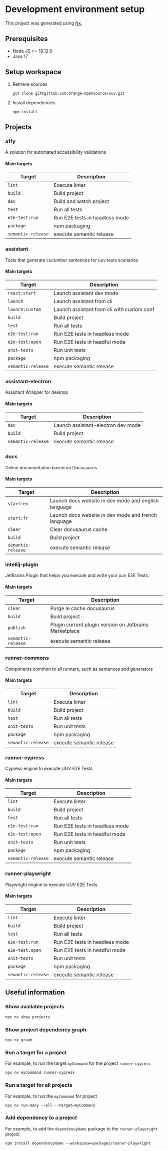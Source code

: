 # Development environment setup

This project was generated using [Nx](https://nx.dev).

## Prerequisites

- Node JS >= 18.12.0
- Java 17

## Setup workspace

1. Retrieve sources
    ```shell
    git clone git@github.com:Orange-OpenSource/uuv.git
    ```
2. Install dependencies
    ```shell
    npm install
    ```

## Projects

### a11y

A solution for automated accessibility validations

#### Main targets

| Target             | Description                    |
|--------------------|--------------------------------|
| `lint`             | Execute linter                 |
| `build`            | Build project                  |
| `dev`              | Build and watch project        |
| `test`             | Run all tests                  |
| `e2e-test:run`     | Run E2E tests in headless mode |
| `package`          | npm packaging                  |
| `semantic-release` | execute semantic release       |

### assistant

Tools that generate cucumber sentences for uuv tests scenarios

#### Main targets

| Target             | Description                                |
|--------------------|--------------------------------------------|
| `react:start`      | Launch assistant dev mode                  |
| `launch`           | Launch assistant from cli                  |
| `launch:custom`    | Launch assistant from cli with custom conf |
| `build`            | Build project                              |
| `test`             | Run all tests                              |
| `e2e-test:run`     | Run E2E tests in headless mode             |
| `e2e-test:open`    | Run E2E tests in headful mode              |
| `unit-tests`       | Run unit tests                             |
| `package`          | npm packaging                              |
| `semantic-release` | execute semantic release                   |

### assistant-electron

Assistant Wrapper for desktop

#### Main targets

| Target             | Description                        |
|--------------------|------------------------------------|
| `dev`              | Launch assistant-electron dev mode |
| `build`            | Build project                      |
| `semantic-release` | execute semantic release           |

### docs

Online documentation based on Docusaurus

#### Main targets

| Target             | Description                                          |
|--------------------|------------------------------------------------------|
| `start:en`         | Launch docs website in dev mode and english language |
| `start:fr`         | Launch docs website in dev mode and french language  |
| `clear`            | Clear docusaurus cache                               |
| `build`            | Build project                                        |
| `semantic-release` | execute semantic release                             |

### intellij-plugin

JetBrains Plugin that helps you execute and write your uuv E2E Tests.

#### Main targets

| Target             | Description                                            |
|--------------------|--------------------------------------------------------|
| `clear`            | Purge le cache docusaurus                              |
| `build`            | Build project                                          |
| `publish`          | Plugin current plugin version on Jetbrains Marketplace |
| `semantic-release` | execute semantic release                               |

### runner-commons

Components common to all runners, such as sentences and generators

#### Main targets

| Target             | Description              |
|--------------------|--------------------------|
| `lint`             | Execute linter           |
| `build`            | Build project            |
| `test`             | Run all tests            |
| `unit-tests`       | Run unit tests           |
| `package`          | npm packaging            |
| `semantic-release` | execute semantic release |

### runner-cypress

Cypress engine to execute UUV E2E Tests

#### Main targets

| Target             | Description                    |
|--------------------|--------------------------------|
| `lint`             | Execute linter                 |
| `build`            | Build project                  |
| `test`             | Run all tests                  |
| `e2e-test:run`     | Run E2E tests in headless mode |
| `e2e-test:open`    | Run E2E tests in headful mode  |
| `unit-tests`       | Run unit tests                 |
| `package`          | npm packaging                  |
| `semantic-release` | execute semantic release       |

### runner-playwright

Playwright engine to execute UUV E2E Tests

#### Main targets

| Target             | Description                    |
|--------------------|--------------------------------|
| `lint`             | Execute linter                 |
| `build`            | Build project                  |
| `test`             | Run all tests                  |
| `e2e-test:run`     | Run E2E tests in headless mode |
| `e2e-test:open`    | Run E2E tests in headful mode  |
| `unit-tests`       | Run unit tests                 |
| `package`          | npm packaging                  |
| `semantic-release` | execute semantic release       |

## Useful information

### Show available projects

```shell
npx nx show projects
```

### Show project dependency graph

```shell
npx nx graph
```

### Run a target for a project

For example, to run the target `myCommand` for the project `runner-cypress`

```shell
npx nx myCommand runner-cypress
```

### Run a target for all projects

For example, to run the `myCommand` for project

```shell
npx nx run-many --all --target=myCommand
```

### Add dependency to a project

For example, to add the `dependencyName` package to the `runner-playwright` project

```shell
npm install dependencyName --workspace=packages/runner-playwright
```
